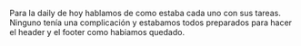 Para la daily de hoy hablamos de como estaba cada uno con sus tareas. Ninguno tenía una complicación y estabamos todos preparados para hacer el header y el footer como habiamos quedado.
